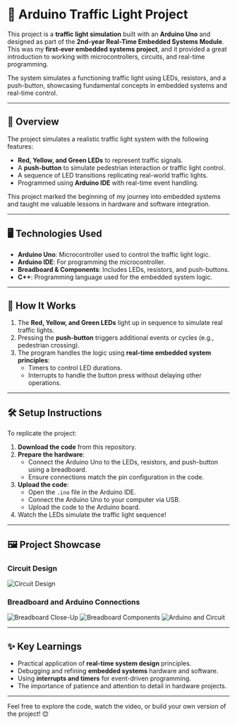 # 🚦 Arduino Traffic Light Project

This project is a **traffic light simulation** built with an **Arduino Uno** and designed as part of the **2nd-year Real-Time Embedded Systems Module**. This was my **first-ever embedded systems project**, and it provided a great introduction to working with microcontrollers, circuits, and real-time programming.

The system simulates a functioning traffic light using LEDs, resistors, and a push-button, showcasing fundamental concepts in embedded systems and real-time control.

---

## 📜 Overview

The project simulates a realistic traffic light system with the following features:
- **Red, Yellow, and Green LEDs** to represent traffic signals.
- A **push-button** to simulate pedestrian interaction or traffic light control.
- A sequence of LED transitions replicating real-world traffic lights.
- Programmed using **Arduino IDE** with real-time event handling.

This project marked the beginning of my journey into embedded systems and taught me valuable lessons in hardware and software integration.

---

## 🖥️ Technologies Used

- **Arduino Uno**: Microcontroller used to control the traffic light logic.
- **Arduino IDE**: For programming the microcontroller.
- **Breadboard & Components**: Includes LEDs, resistors, and push-buttons.
- **C++**: Programming language used for the embedded system logic.

---

## 🔧 How It Works

1. The **Red, Yellow, and Green LEDs** light up in sequence to simulate real traffic lights.
2. Pressing the **push-button** triggers additional events or cycles (e.g., pedestrian crossing).
3. The program handles the logic using **real-time embedded system principles**:
   - Timers to control LED durations.
   - Interrupts to handle the button press without delaying other operations.

---

## 🛠️ Setup Instructions

To replicate the project:
1. **Download the code** from this repository.
2. **Prepare the hardware**:
   - Connect the Arduino Uno to the LEDs, resistors, and push-button using a breadboard.
   - Ensure connections match the pin configuration in the code.
3. **Upload the code**:
   - Open the `.ino` file in the Arduino IDE.
   - Connect the Arduino Uno to your computer via USB.
   - Upload the code to the Arduino board.
4. Watch the LEDs simulate the traffic light sequence!

---

## 🖼️ Project Showcase

### Circuit Design
![Circuit Design](https://github.com/user-attachments/assets/ddc14923-e576-406b-9916-6ab9591f08a1)

### Breadboard and Arduino Connections
![Breadboard Close-Up](https://github.com/user-attachments/assets/71d39be5-6558-4ca1-aa4f-6daf20f2a3e0)
![Breadboard Components](https://github.com/user-attachments/assets/573c8e93-ef30-4a81-9ae7-b739453f003a)
![Arduino and Circuit](https://github.com/user-attachments/assets/b923ef5f-ef1c-4a2d-b383-d4befcf83f2b)

---

## ✨ Key Learnings

- Practical application of **real-time system design** principles.
- Debugging and refining **embedded systems** hardware and software.
- Using **interrupts and timers** for event-driven programming.
- The importance of patience and attention to detail in hardware projects.

---

Feel free to explore the code, watch the video, or build your own version of the project! 😊
